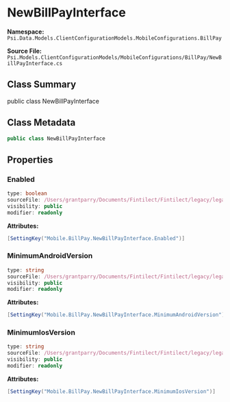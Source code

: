 # NewBillPayInterface

**Namespace:** `Psi.Data.Models.ClientConfigurationModels.MobileConfigurations.BillPay`

**Source File:** `Psi.Models.ClientConfigurationModels/MobileConfigurations/BillPay/NewBillPayInterface.cs`

## Class Summary

public class NewBillPayInterface

## Class Metadata

```typescript
public class NewBillPayInterface
```

## Properties

### Enabled

```typescript
type: boolean
sourceFile: /Users/grantparry/Documents/Fintilect/Fintilect/legacy/legacy-apis/Psi.Models.ClientConfigurationModels/MobileConfigurations/BillPay/NewBillPayInterface.cs
visibility: public
modifier: readonly
```

**Attributes:**
```csharp
[SettingKey("Mobile.BillPay.NewBillPayInterface.Enabled")]
```

### MinimumAndroidVersion

```typescript
type: string
sourceFile: /Users/grantparry/Documents/Fintilect/Fintilect/legacy/legacy-apis/Psi.Models.ClientConfigurationModels/MobileConfigurations/BillPay/NewBillPayInterface.cs
visibility: public
modifier: readonly
```

**Attributes:**
```csharp
[SettingKey("Mobile.BillPay.NewBillPayInterface.MinimumAndroidVersion")]
```

### MinimumIosVersion

```typescript
type: string
sourceFile: /Users/grantparry/Documents/Fintilect/Fintilect/legacy/legacy-apis/Psi.Models.ClientConfigurationModels/MobileConfigurations/BillPay/NewBillPayInterface.cs
visibility: public
modifier: readonly
```

**Attributes:**
```csharp
[SettingKey("Mobile.BillPay.NewBillPayInterface.MinimumIosVersion")]
```
